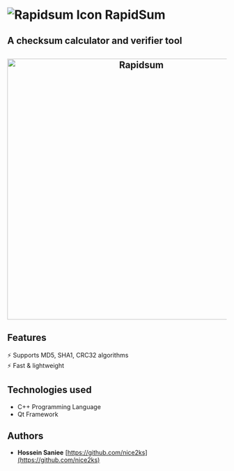 # <img src="https://github.com/nice2ks/RapidSum/blob/master/images/rapidsum.png" alt="Rapidsum Icon" /> RapidSum

## A checksum calculator and verifier tool

<h2 align="center">
<img src="https://github.com/nice2ks/RapidSum/blob/master/images/screenshot.jpg" alt="Rapidsum"  width="600px" />
</h2>

## Features

⚡️ Supports MD5, SHA1, CRC32 algorithms\
⚡️ Fast & lightweight

## Technologies used

- C++ Programming Language
- Qt Framework

## Authors

- **Hossein Saniee** [https://github.com/nice2ks](https://github.com/nice2ks)

